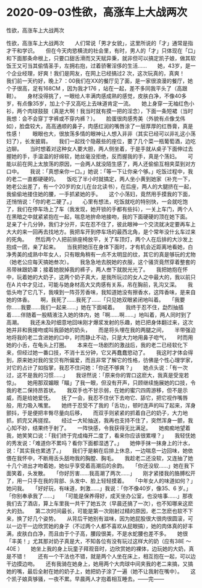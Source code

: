 # 2020-09-03性欲，高涨车上大战两次



性欲，高涨车上大战两次



性欲，高涨车上大战两次　　人们常说「男才女貌」，这里所说的「才」通常是指才干和学识。　　但在今天肉慾横流的社会里，有时，男人的「才」只体现在「口」和下面那条命根上，只要口甜舌滑而又天赋异秉，就非但可以搞定凯子娘，做其软饭王又可当其偷情圣手，左拥右抱，过着骄奢淫侈的生活……　　她，43岁，是一个企业经理，好爽！我们是网友，在网上已经搞过2 次，这次玩真的，真爽！　　我们前一天约好，晚上7 ：00我们在XX的餐厅见了面，是一家很浪漫的餐厅，她个子很高，足有168CM ，因为我才176 ，站在一起，差不多同我平头了（高跟鞋）。　　身材没得挑了，一眼给人丰满肉感成熟的感觉，皮肤白净，不像40多岁，有点像35岁，加上个子又高吃上去味道肯定一流。　　她上身穿一无袖红色小衫，两个肉球鼓鼓（真是大啊！我当时就有摸一把的淫念），下面一条短裙（当时我想：会不会穿丁字裤或不穿内裤？）。　　脸蛋很肉感秀美（外貌有点像戈伟如），脸盘较大，高高通顺的鼻子，肉感红润的嘴唇涂了一层厚厚的红唇膏，真是性感！　　眼眼也大，很放荡多情的眼神让人想入非非（其实已经可以非礼这小荡妇了），长发披肩。　　我们一起找个隐蔽些的座位，要了几个菜一瓶葡萄酒，边吃边聊。　　当时想着对这种女人要大胆，两人侧坐着，于是手就从桌子下面伸过去握她的手，手温温的好绵软，她丝毫没拒绝，反而握我的手，真是个荡妇。　　可能以前在网上太放荡的原因，一会两人就没陌生感了，两人还偷偷互相夹菜到对方口中。　　我说：「真想亲你一口。」她说：「等一下让你亲个够。」吃饭过程中，我的老二一直都硬硬的。　　饭吃了半小时就搞定，两人坐小黄到她家（补充一下，她老公出差了，有一个20岁的女儿在台北读书），在后座，两人的大腿挤在一起，我偷偷地搂住她的腰，一手抓紧她的手。　　这个小荡妇，竟然用手摸我的下面，还悄悄说：「你的老二硬了。」　　心里有想法，吃饭就吃的特别快，一会就吃饱了，我们在停车场上了车（我发现，她开锁的手都有些抖），一关上车门，两个人在黑暗之中就紧紧抱在一起，喘息地拚命地接吻，我的下面硬硬的顶在她下面。　　足亲了十几分钟，我们才分开，实在忍不住了，彼此眼神一个交流就决定要再车上大大的来一回再去找地方。我把车开到停车场的最西北角，是个常年没什幺车过来的死角。　　然后两个人把前排座椅放平，关了车顶灯，两个人在后排的大沙发上抱成一团，亲了起来。　　当我把她压在身体下面时，才有机会近距离地看她，白净秀美的成熟中年女人，只有眼角稍有一点不太明显的纹，其它的真是够玩的尤物（她老公应每天搞她叁次）。　　我急急地去脱她的衣服，这个骚货竟然穿着整套的吊带袜跟奶罩；接着她脱掉我的裤子，两人叁下就脱光光了。　　我把她抱在怀中，玩着她的大奶子，这两个奶子真大，是我所玩过的女人之中最大的，我以前只在A 片中才见过，可能与她身材高大又肉感有关系，吊在胸前，乳沟又深。　　我低头吻了它几下，我嗅到一阵芬芳香味，我知道她没有擦香水，这阵香味，是来自她的体香。　　啊，我死了……我死了……「只见她双眼紧闭地叫着。　　「我要你……我要……我们一起来……」她在下面喊着。　　我终于忍不住，勐烈抽插着……伴随着一股精液注入她的体内，她「啊……啊……」地叫着，两人同时到了高潮。　　我还未及时细意地回味刚才爆浆发射的乐趣，她已把身体翻过来，这次她并非和我接吻或叫我舔她的奶头，　　而是将头埋在我的两腿之间，　　半带强迫地将我的老二含进她的口中，时而静止不动，只是大力地用鼻子唿气，　　时而用她的小舌，在龟头上打圈。　　本来在一场剧烈的激战后，我的老二已经软化下来，但经过她一番口技，不消十五分钟，它又再蠢蠢慾动了。　　我这时才体会得到，原来她对我的宝贝有所偏爱，而且非常了解它的性格，彷佛是个性心理学家，对它的占计了如指掌，我忍不住问她：「你还不够爽？」　　她点头说：「有一次过，这不是我的习惯……」　　我讶然说：「原来你的胃口这麽大，我真是受宠若惊」。　　她用那双媚眼「瞄」了我一眼，但没有开声，只顾继续施展她的口技，令我的老二保持昂首状。　　我双手也不甘示弱，在她的蜜穴四周游移，但不是示威，而是给她爱怃。　　抚了一会，我忍不住伏下去吻它、舔它，把它视作嘴唇般，用力吸入嘴里。　　她终于忍受不了我的「舌功」，顿时连声的叫了起来，浑身颤抖，于是便把丰臀尽量向后移，　　而双手则紧紧的抓着自己的奶子，大力地抓，抓完又再搓捏。　　经过一大轮抽送，我再也支持不住了，突然浑身一颤，我心知不妙，结果终于射了。　　一阵快感，令我获得无比满足。　　她痴痴地望着我，她笑笑口说：「我们终于完成梅开二度了，看来你应该很累哩？」　　我轻怃她的秀发说：「难道你不累吗？看你下面都湿透了。」　　她伸手抹一抹身上的汁水，说：「其实我也累透了。」　　我们于是躺在后排上休息，一边喘息一边回味，她依偎在我怀中，不断用舌头舐吻我的胸膛、胸毛。　　我趁老二还没软，又连抽了她十几个进出才吻着她，她似乎享受着高潮后的余韵。　　「你还没软……」她在我下面笑着，头发散。　　「你好厉害……我高潮了两次……」　　刚才紧搂我的胳膊松开了，用一只手在我的背部、头发中、脸上轻轻摸着。　　「中年女人的味道如何？」她问我。　　「好好玩，有味道，刺激……」我说：「你不像40岁，像35、6 岁。」　　「你别奉承我了……」　　「可能是保养得好，成天坐办公室，也没啥事……」那夜我们去了酒店，算上车里我一共干了她五次（早晨还搞了一次），也不知哪来这麽大的劲。　　第二次时间最长，可能是第一次刚射过精的原因，老二怎麽也软不下来，换了好几个姿势。　　从背后干她别有滋味，因为她屁股很大很肉很圆滚，可以一边干一边欣赏她的身子（不过两个人都不喜欢从屁眼搞），她的肉体真的好丰满，皮肤白白净，而且由于个子高，腰段很美，不是水蛇腰也差不多。　　她很「丰美！」尤其那对奶子真是大，不知各位有没有玩过这样大的奶（应有38E ～40E ）　　她坐上我的身上玩童子拜观音时，边欣赏她的裸体，边玩她的大奶，真是不错！　　还有一个干法也不错，就是两个人坐在床上，相互抱在一起，可以边干边摸边吻。　　还有我骑在她身上，她用两个大肉球中间夹我的老二来搞，又搞她的嘴，最后全射在她的奶子上，她把奶子涂了一遍（她不让我射在嘴中）。　　这个凯子娘真够骚，一夜不累。早晨两人才抱着相互睡去。——完——


